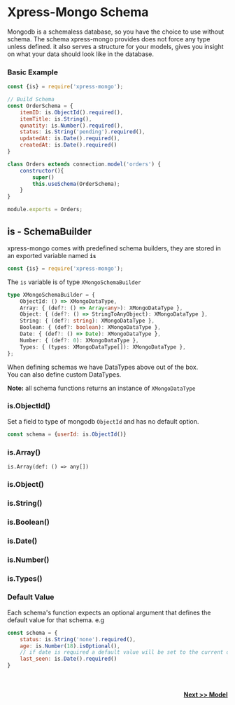 # Xpress-Mongo Schema
Mongodb is a schemaless database, so you have the choice to use without schema.
The schema xpress-mongo provides does not force any type unless defined. it also serves a structure for your models, gives you insight on what your data should look like in the database.


### Basic Example
```javascript
const {is} = require('xpress-mongo');

// Build Schema
const OrderSchema = {
    itemID: is.ObjectId().required(),
    itemTitle: is.String(),
    qunatity: is.Number().required(),
    status: is.String('pending').required(),
    updatedAt: is.Date().required(),
    createdAt: is.Date().required()
}

class Orders extends connection.model('orders') {
    constructor(){
        super()
        this.useSchema(OrderSchema);
    }
}

module.exports = Orders;
```

## is - SchemaBuilder
xpress-mongo comes with predefined schema builders, they are stored in an exported variable named **`is`**
```javascript
const {is} = require('xpress-mongo');
```
The `is` variable is of type `XMongoSchemaBuilder`
```typescript
type XMongoSchemaBuilder = {
    ObjectId: () => XMongoDataType,
    Array: { (def?: () => Array<any>): XMongoDataType },
    Object: { (def?: () => StringToAnyObject): XMongoDataType },
    String: { (def?: string): XMongoDataType },
    Boolean: { (def?: boolean): XMongoDataType },
    Date: { (def?: () => Date): XMongoDataType },
    Number: { (def?: 0): XMongoDataType },
    Types: { (types: XMongoDataType[]): XMongoDataType },
};
```

When defining schemas we have DataTypes above out of the box.
<br/> You can also define custom DataTypes.

**Note:** all schema functions returns an instance of `XMongoDataType`

### is.ObjectId()
Set a field to type of mongodb `ObjectId` and has no default option.
```javascript
const schema = {userId: is.ObjectId()}
```
### is.Array()
`is.Array(def: () => any[])`
### is.Object()
### is.String()
### is.Boolean()
### is.Date()
### is.Number()
### is.Types()

### Default Value
Each schema's function expects an optional argument that defines the default value for that schema.
e.g
```javascript
const schema = {
    status: is.String('none').required(),
    age: is.Number(18).isOptional(),
    // if date is required a default value will be set to the current date.
    last_seen: is.Date().required()
}
```

<div style="margin-top: 50px; text-align: right">
<a href="/xpress-mongo/model.html"><b>Next &gt;&gt; Model</b></a>
</div>